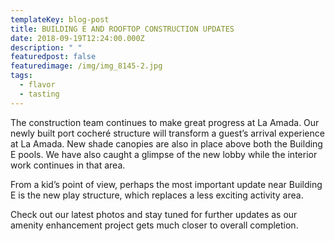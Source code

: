 ```yaml
---
templateKey: blog-post
title: BUILDING E AND ROOFTOP CONSTRUCTION UPDATES
date: 2018-09-19T12:24:00.000Z
description: " "
featuredpost: false
featuredimage: /img/img_8145-2.jpg
tags:
  - flavor
  - tasting
---
```

The construction team continues to make great progress at La Amada. Our newly built port cocheré structure will transform a guest’s arrival experience at La Amada. New shade canopies are also in place above both the Building E pools. We have also caught a glimpse of the new lobby while the interior work continues in that area.



From a kid’s point of view, perhaps the most important update near Building E is the new play structure, which replaces a less exciting activity area.

Check out our latest photos and stay tuned for further updates as our amenity enhancement project gets much closer to overall completion.